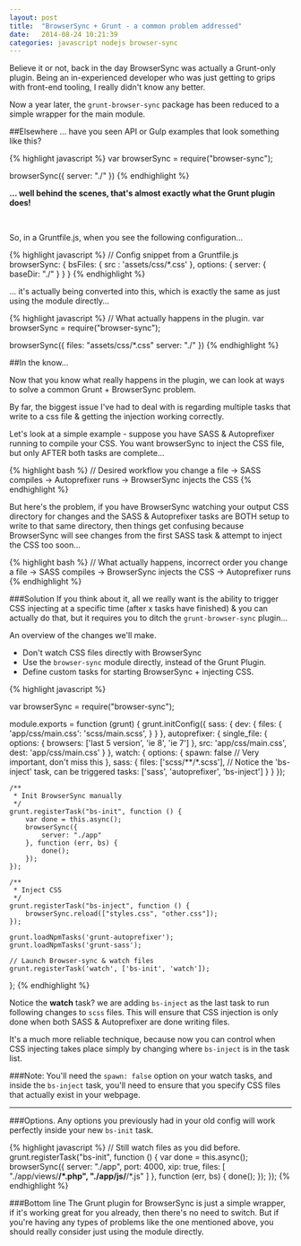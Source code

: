 ```yaml
---
layout: post
title:  "BrowserSync + Grunt - a common problem addressed"
date:   2014-08-24 10:21:39
categories: javascript nodejs browser-sync
---
```


   
Believe it or not, back in the day BrowserSync was actually a Grunt-only plugin. Being an in-experienced
developer who was just getting to grips with front-end tooling, I really didn't know any better. 

Now a year later, the `grunt-browser-sync` package has been reduced to a simple wrapper for the main module.

##Elsewhere
... have you seen API or Gulp examples that look something like this? 

{% highlight javascript %}
var browserSync = require("browser-sync");

browserSync({
    server: "./"
})
{% endhighlight %}

**... well behind the scenes, that's almost exactly what the Grunt plugin does!**

<br/>

So, in a Gruntfile.js, when you see the following configuration...

{% highlight javascript %}
// Config snippet from a Gruntfile.js
browserSync: {
    bsFiles: {
        src : 'assets/css/*.css'
    },
    options: {
        server: {
            baseDir: "./"
        }
    }
}
{% endhighlight %}

... it's actually being converted into this, which is exactly the same as just using the module directly...

{% highlight javascript %}
// What actually happens in the plugin.
var browserSync = require("browser-sync");

browserSync({
    files: "assets/css/*.css"
    server: "./"
})
{% endhighlight %}

##In the know...

Now that you know what really happens in the plugin, we can look at ways 
to solve a common Grunt + BrowserSync problem.

By far, the biggest issue I've had to deal with is regarding multiple tasks that write to a css file & getting 
the injection working correctly.

Let's look at a simple example - suppose you have SASS & Autoprefixer running to compile your CSS. You want 
browserSync to inject the CSS file, but only AFTER both tasks are complete...

{% highlight bash %}
// Desired workflow
you change a file -> SASS compiles -> Autoprefixer runs -> BrowserSync injects the CSS
{% endhighlight %}

But here's the problem, if you have BrowserSync watching your output CSS directory for changes and the SASS & 
Autoprefixer tasks are BOTH setup to write to that same directory, then things get confusing because BrowserSync will 
see changes from the first SASS task & attempt to inject the CSS too soon...

{% highlight bash %}
// What actually happens, incorrect order
you change a file -> SASS compiles -> BrowserSync injects the CSS -> Autoprefixer runs
{% endhighlight %}

###Solution
If you think about it, all we really want is the ability to trigger CSS injecting at a specific time (after x tasks have finished)
& you can actually do that, but it requires you to ditch the `grunt-browser-sync` plugin...
 
An overview of the changes we'll make.

* Don't watch CSS files directly with BrowserSync
* Use the `browser-sync` module directly, instead of the Grunt Plugin.
* Define custom tasks for starting BrowserSync + injecting CSS.

{% highlight javascript %}

var browserSync = require("browser-sync");

module.exports = function (grunt) {
    grunt.initConfig({
        sass: {
            dev: {
                files: {
                    'app/css/main.css': 'scss/main.scss',
                }
            }
        },
        autoprefixer: {
            single_file: {
                options: {
                    browsers: ['last 5 version', 'ie 8', 'ie 7']
                },
                src: 'app/css/main.css',
                dest: 'app/css/main.css'
            }
        },
        watch: {
            options: {
                spawn: false // Very important, don't miss this
            },
            sass: {
                files: ['scss/**/*.scss'],
                // Notice the 'bs-inject' task, can be triggered
                tasks: ['sass', 'autoprefixer', 'bs-inject']
            }
        }
    });
    
    /**
     * Init BrowserSync manually
     */
    grunt.registerTask("bs-init", function () {
        var done = this.async();
        browserSync({
            server: "./app"
        }, function (err, bs) {
            done();
        });
    });
    
    /**
     * Inject CSS
     */
    grunt.registerTask("bs-inject", function () {
        browserSync.reload(["styles.css", "other.css"]);
    });
    
    grunt.loadNpmTasks('grunt-autoprefixer');
    grunt.loadNpmTasks('grunt-sass');
    
    // Launch Browser-sync & watch files
    grunt.registerTask('watch', ['bs-init', 'watch']);
};
{% endhighlight %}

Notice the **watch** task? we are adding `bs-inject` as the last task to run following changes to `scss` files. 
 This will ensure that CSS injection is only done when both SASS & Autoprefixer are done writing files.

It's a much more reliable technique, because now you can control when CSS injecting takes place simply by
changing where `bs-inject` is in the task list.

###Note:
You'll need the `spawn: false` option on your watch tasks, and inside the `bs-inject` task, you'll need to 
ensure that you specify CSS files that actually exist in your webpage.

----

###Options.
Any options you previously had in your old config will work perfectly inside your new `bs-init` task.

{% highlight javascript %}
// Still watch files as you did before.
grunt.registerTask("bs-init", function () {
    var done = this.async();
    browserSync({
        server: "./app",
        port: 4000,
        xip: true,
        files: [
            "./app/views/**/*.php", 
            "./app/js/**/*.js"
        ]
    }, function (err, bs) {
        done();
    });
});
{% endhighlight %}

###Bottom line
The Grunt plugin for BrowserSync is just a simple wrapper, if it's working great for you already, then there's 
no need to switch. But if you're having any types of problems like the one mentioned above, you should really consider
just using the module directly.

<br/>
<br/>